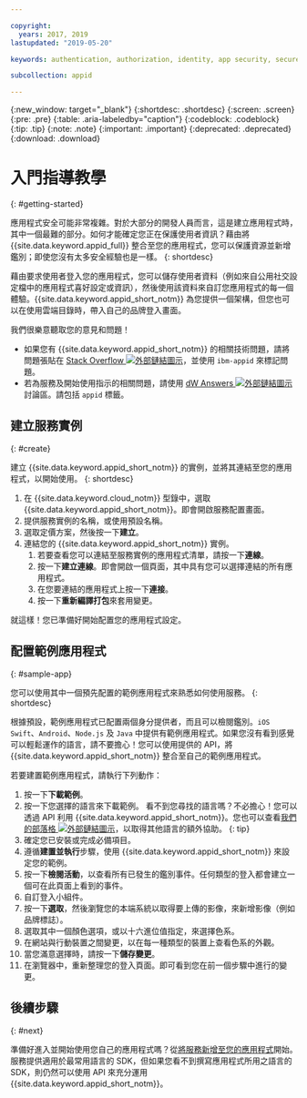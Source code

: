 ```yaml
---

copyright:
  years: 2017, 2019
lastupdated: "2019-05-20"

keywords: authentication, authorization, identity, app security, secure, development,

subcollection: appid

---
```


{:new_window: target="_blank"}
{:shortdesc: .shortdesc}
{:screen: .screen}
{:pre: .pre}
{:table: .aria-labeledby="caption"}
{:codeblock: .codeblock}
{:tip: .tip}
{:note: .note}
{:important: .important}
{:deprecated: .deprecated}
{:download: .download}

# 入門指導教學
{: #getting-started}

應用程式安全可能非常複雜。對於大部分的開發人員而言，這是建立應用程式時，其中一個最難的部分。如何才能確定您正在保護使用者資訊？藉由將 {{site.data.keyword.appid_full}} 整合至您的應用程式，您可以保護資源並新增鑑別；即使您沒有太多安全經驗也是一樣。
{: shortdesc}

藉由要求使用者登入您的應用程式，您可以儲存使用者資料（例如來自公用社交設定檔中的應用程式喜好設定或資訊），然後使用該資料來自訂您應用程式的每一個體驗。{{site.data.keyword.appid_short_notm}} 為您提供一個架構，但您也可以在使用雲端目錄時，帶入自己的品牌登入畫面。

我們很樂意聽取您的意見和問題！
* 如果您有 {{site.data.keyword.appid_short_notm}} 的相關技術問題，請將問題張貼在 <a href="https://stackoverflow.com" target="_blank">Stack Overflow <img src="../../icons/launch-glyph.svg" alt="外部鏈結圖示"></a>，並使用 `ibm-appid` 來標記問題。
* 若為服務及開始使用指示的相關問題，請使用 <a href="https://developer.ibm.com" target="_blank">dW Answers <img src="../../icons/launch-glyph.svg" alt="外部鏈結圖示"></a> 討論區。請包括 `appid` 標籤。

## 建立服務實例
{: #create}

建立 {{site.data.keyword.appid_short_notm}} 的實例，並將其連結至您的應用程式，以開始使用。
{: shortdesc}

1. 在 {{site.data.keyword.cloud_notm}} 型錄中，選取 {{site.data.keyword.appid_short_notm}}。即會開啟服務配置畫面。
2. 提供服務實例的名稱，或使用預設名稱。
3. 選取定價方案，然後按一下**建立**。
4. 連結您的 {{site.data.keyword.appid_short_notm}} 實例。
    1. 若要查看您可以連結至服務實例的應用程式清單，請按一下**連線**。
    2. 按一下**建立連線**。即會開啟一個頁面，其中具有您可以選擇連結的所有應用程式。
    3. 在您要連結的應用程式上按一下**連接**。
    4. 按一下**重新編譯打包**來套用變更。

就這樣！您已準備好開始配置您的應用程式設定。

## 配置範例應用程式
{: #sample-app}

您可以使用其中一個預先配置的範例應用程式來熟悉如何使用服務。
{: shortdesc}

根據預設，範例應用程式已配置兩個身分提供者，而且可以檢閱鑑別。`iOS Swift`、`Android`、`Node.js` 及 `Java` 中提供有範例應用程式。如果您沒有看到感覺可以輕鬆運作的語言，請不要擔心！您可以使用提供的 API，將 {{site.data.keyword.appid_short_notm}} 整合至自己的範例應用程式。

若要建置範例應用程式，請執行下列動作：

1. 按一下**下載範例**。
2. 按一下您選擇的語言來下載範例。
  看不到您尋找的語言嗎？不必擔心！您可以透過 API 利用 {{site.data.keyword.appid_short_notm}}。您也可以查看<a href="https://www.ibm.com/blogs/bluemix/tag/app-id/" target="_blank">我們的部落格 <img src="../../icons/launch-glyph.svg" alt="外部鏈結圖示"></a>，以取得其他語言的額外協助。
  {: tip}
3. 確定您已安裝或完成必備項目。
4. 遵循**建置並執行**步驟，使用 {{site.data.keyword.appid_short_notm}} 來設定您的範例。
5. 按一下**檢閱活動**，以查看所有已發生的鑑別事件。任何類型的登入都會建立一個可在此頁面上看到的事件。
6. 自訂登入小組件。
  1. 按一下**選取**，然後瀏覽您的本端系統以取得要上傳的影像，來新增影像（例如品牌標誌）。
  2. 選取其中一個顏色選項，或以十六進位值指定，來選擇色系。
  3. 在網站與行動裝置之間變更，以在每一種類型的裝置上查看色系的外觀。
  4. 當您滿意選擇時，請按一下**儲存變更**。
7. 在瀏覽器中，重新整理您的登入頁面。即可看到您在前一個步驟中進行的變更。


## 後續步驟
{: #next}

準備好進入並開始使用您自己的應用程式嗎？從[將服務新增至您的應用程式](/docs/services/appid?topic=appid-web-apps#web-apps)開始。服務提供適用於最常用語言的 SDK，但如果您看不到撰寫應用程式所用之語言的 SDK，則仍然可以使用 API 來充分運用 {{site.data.keyword.appid_short_notm}}。
